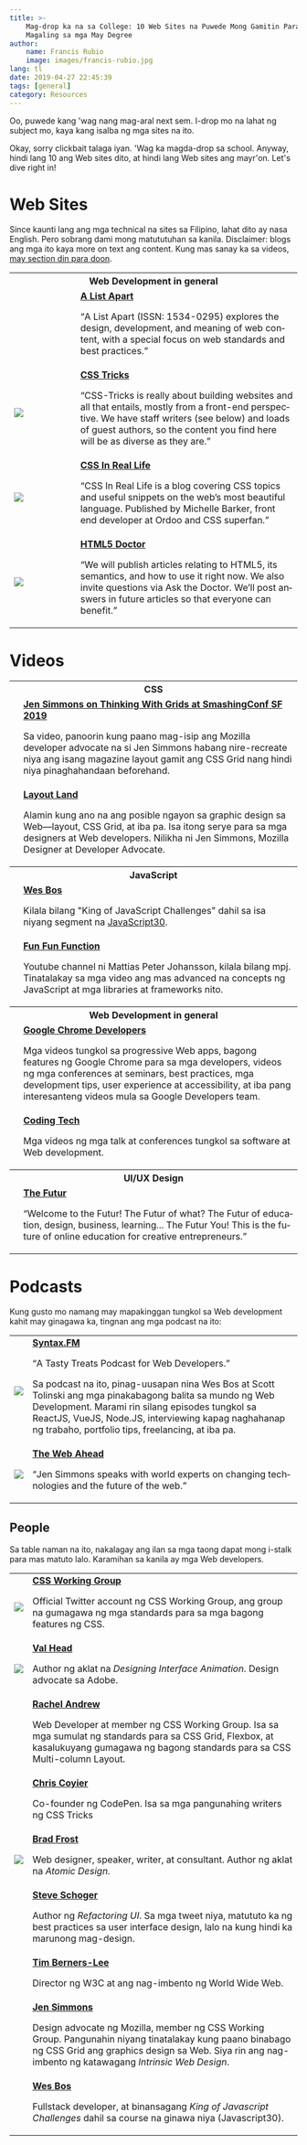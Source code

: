 ```yaml
---
title: >-
    Mag-drop ka na sa College: 10 Web Sites na Puwede Mong Gamitin Para Maging Mas
    Magaling sa mga May Degree
author:
    name: Francis Rubio
    image: images/francis-rubio.jpg
lang: tl
date: 2019-04-27 22:45:39
tags: [general]
category: Resources
---
```


Oo, puwede kang 'wag nang mag-aral next sem. I-drop mo na lahat ng subject mo, kaya kang isalba ng mga sites na ito.

<!--more-->

Okay, sorry clickbait talaga iyan. 'Wag ka magda-drop sa school. Anyway, hindi lang 10 ang Web sites dito, at hindi lang Web sites ang mayr'on. Let's dive right in!

# Web Sites

Since kaunti lang ang mga technical na sites sa Filipino, lahat dito ay nasa English. Pero sobrang dami mong matututuhan sa kanila. Disclaimer: blogs ang mga ito kaya more on text ang content. Kung mas sanay ka sa videos, [may section din para doon](#Videos).

<table class="table photo-table">
  <tbody>
    <tr>
      <th colspan="2">Web Development in general</th>
    </tr>
    <tr>
      <td>
        <img class="maxify" src="icon_navigation-laurel.svg" alt="" style="min-width: 100px;">
      </td>
      <td>
        <strong class="cell-heading">
          <a href="https://alistapart.com/" target="_blank">A List Apart</a>
        </strong>
        <p><q lang="en">A List Apart (ISSN: 1534-0295) explores the design, development, and meaning of web content, with a special focus on web standards and best practices.</q></p>
      </td>
    </tr>
    <tr>
      <td>
        <img class="maxify" src="css-tricks.png">
      </td>
      <td>
        <strong class="cell-heading">
          <a href="https://css-tricks.com/" target="_blank">CSS Tricks</a>
        </strong>
        <p><q lang="en">CSS-Tricks is really about building websites and all that entails, mostly from a front-end perspective. We have staff writers (see below) and loads of guest authors, so the content you find here will be as diverse as they are.</q></p>
      </td>
    </tr>
    <tr>
      <td>
        <img class="maxify" src="css-irl.png">
      </td>
      <td>
        <strong class="cell-heading">
          <a href="https://css-irl.info/" target="_blank">CSS In Real Life</a>
        </strong>
        <p><q lang="en">CSS In Real Life is a blog covering CSS topics and useful snippets on the web’s most beautiful language. Published by Michelle Barker, front end developer at Ordoo and CSS superfan.</q></p>
      </td>
    </tr>
    <tr>
      <td>
        <img class="maxify" src="html5-doctor.png">
      </td>
      <td>
        <strong class="cell-heading">
          <a href="https://html5doctor.com/" target="_blank">HTML5 Doctor</a>
        </strong>
        <p><q lang="en">We will publish articles relating to HTML5, its semantics, and how to use it right now. We also invite questions via Ask the Doctor. We’ll post answers in future articles so that everyone can benefit.</q></p>
      </td>
    </tr>
  </tbody>
</table>

# Videos

<table class="table photo-table">
  <tbody>
    <tr>
      <th colspan="2">CSS</th>
    </tr>
    <tr>
      <td>
        <img class="maxify" src="Jen Simmons on Thinking With Grids at SmashingConf SF 2019-331578108.jpg" alt="">
      </td>
      <td>
        <strong class="cell-heading">
          <a href="https://vimeo.com/331578108" target="_blank">Jen Simmons on Thinking With Grids at SmashingConf SF 2019</a>
        </strong>
        <p>Sa video, panoorin kung paano mag-isip ang Mozilla developer advocate na si Jen Simmons habang nire-recreate niya ang isang magazine layout gamit ang CSS Grid nang hindi niya pinaghahandaan beforehand.</p>
      </td>
    </tr>
    <tr>
      <td>
        <img class="maxify" src="layout-land.jpg" alt="">
      </td>
      <td>
        <strong class="cell-heading">
          <a href="https://www.youtube.com/channel/UC7TizprGknbDalbHplROtag/" target="_blank">Layout Land</a>
        </strong>
        <p>Alamin kung ano na ang posible ngayon sa graphic design sa Web&mdash;layout, CSS Grid, at iba pa. Isa itong serye para sa mga designers at Web developers. Nilikha ni Jen Simmons, Mozilla Designer at Developer Advocate.</p>
      </td>
    </tr>
    <tr>
      <th colspan="2">JavaScript</th>
    </tr>
    <tr>
      <td>
        <img class="maxify" src="wes-bos.jpg" alt="">
      </td>
      <td>
        <strong class="cell-heading">
          <a href="https://www.youtube.com/channel/UC7TizprGknbDalbHplROtag" target="_blank">Wes Bos</a>
        </strong>
        <p>Kilala bilang "King of JavaScript Challenges" dahil sa isa niyang segment na <a href="https://www.youtube.com/watch?v=VuN8qwZoego&list=PLu8EoSxDXHP6CGK4YVJhL_VWetA865GOH">JavaScript30</a>.</p>
      </td>
    </tr>
    <tr>
      <td>
        <img class="maxify" src="fff.jpg" alt="">
      </td>
      <td>
        <strong class="cell-heading">
          <a href="https://www.youtube.com/channel/UCO1cgjhGzsSYb1rsB4bFe4Q" target="_blank">Fun Fun Function</a>
        </strong>
        <p>Youtube channel ni Mattias Peter Johansson, kilala bilang mpj. Tinatalakay sa mga video ang mas advanced na concepts ng JavaScript at mga libraries at frameworks nito.</p>
      </td>
    </tr>
    <tr>
      <th colspan="2">Web Development in general</th>
    </tr>
    <tr>
      <td>
        <img class="maxify" src="gdc.jpg" alt="">
      </td>
      <td>
        <strong class="cell-heading">
          <a href="https://www.youtube.com/channel/UCnUYZLuoy1rq1aVMwx4aTzw" target="_blank">Google Chrome Developers</a>
        </strong>
        <p>Mga videos tungkol sa progressive Web apps, bagong features ng Google Chrome para sa mga developers, videos ng mga conferences at seminars, best practices, mga development tips, user experience at accessibility, at iba pang interesanteng videos mula sa Google Developers team.</p>
      </td>
    </tr>
    <tr>
      <td>
        <img class="maxify" src="coding-tech.jpg" alt="">
      </td>
      <td>
        <strong class="cell-heading">
          <a href="https://www.youtube.com/channel/UCtxCXg-UvSnTKPOzLH4wJaQ" target="_blank">Coding Tech</a>
        </strong>
        <p>Mga videos ng mga talk at conferences tungkol sa software at Web development.</p>
      </td>
    </tr>
    <tr>
      <th colspan="2">UI/UX Design</th>
    </tr>
    <tr>
      <td>
        <img class="maxify" src="futur.jpg" alt="">
      </td>
      <td>
        <strong class="cell-heading">
          <a href="https://www.youtube.com/user/TheSkoolRocks" target="_blank">The Futur</a>
        </strong>
        <p><q lang="en">Welcome to the Futur! The Futur of what? The Futur of education, design, business, learning... The Futur You! This is the future of online education for creative entrepreneurs.</q></p>
      </td>
    </tr>
  </tbody>
</table>

# Podcasts

Kung gusto mo namang may mapakinggan tungkol sa Web development kahit may ginagawa ka, tingnan ang mga podcast na ito:

<table class="table photo-table">
  <tbody>
    <tr>
      <td>
        <img src="syntax.png" style="background: transparent" class="maxify">
      </td>
      <td>
        <strong class="cell-heading">
          <a href="https://syntax.fm" target="_blank">Syntax.FM</a>
        </strong>
        <p><q lang="en">A Tasty Treats Podcast for Web Developers.</q></p>
        <p>Sa podcast na ito, pinag-uusapan nina Wes Bos at Scott Tolinski ang mga pinakabagong balita sa mundo ng Web Development. Marami rin silang episodes tungkol sa ReactJS, VueJS, Node.JS, interviewing kapag naghahanap ng trabaho, portfolio tips, freelancing, at iba pa.</p>
      </td>
    </tr>
    <tr>
      <td>
        <img src="thewebahead.png" class="maxify">
      </td>
      <td>
        <strong class="cell-heading">
          <a href="https://thewebahead.net/" target="_blank">The Web Ahead</a>
        </strong>
        <p><q lang="en">Jen Simmons speaks with world experts on changing technologies and the future of the web.</q></p>
      </td>
    </tr>
  </tbody>
</table>

## People

Sa table naman na ito, nakalagay ang ilan sa mga taong dapat mong i-stalk para mas matuto lalo. Karamihan sa kanila ay mga Web developers.

<table class="table photo-table">
  <tbody>
    <tr>
      <td>
        <img src="csswg.png" class="maxify">
      </td>
      <td>
        <strong class="cell-heading">
          <a href="https://twitter.com/csswg" target="_blank">CSS Working Group</a>  
        </strong>
        <p>
          Official Twitter account ng CSS Working Group, ang group na gumagawa ng mga standards para sa mga bagong features ng CSS.
        </p>
      </td>
    </tr>
    <tr>
      <td><img src="vlh.jpg" class="maxify"></td>
      <td>
        <strong class="cell-heading">
          <a href="twitter.com/vlh" target="_blank">Val Head</a>
        </strong>
        <p>
          Author ng aklat na <cite>Designing Interface Animation</cite>. Design advocate sa Adobe.
        </p>
      </td>
    </tr>
    <tr>
      <td><img src="rachelandrew.jpg" alt="" class="maxify"></td>
      <td>
        <strong class="cell-heading"><a href="https://twitter.com/rachelandrew" target="_blank">Rachel Andrew</a></strong>
        <p>Web Developer at member ng CSS Working Group. Isa sa mga sumulat ng standards para sa CSS Grid, Flexbox, at kasalukuyang gumagawa ng bagong standards para sa CSS Multi-column Layout.</p>
      </td>
    </tr>
    <tr>
      <td><img src="chriscoyier.jpg" alt="" class="maxify"></td>
      <td>
        <strong class="cell-heading"><a href="https://twitter.com/chriscoyier" target="_blank">Chris Coyier</a></strong>
        <p>Co-founder ng CodePen. Isa sa mga pangunahing writers ng CSS Tricks</p>
      </td>
    </tr>
    <tr>
      <td><img src="bradfrost.jpg" class="maxify"></td>
      <td>
        <strong class="cell-heading"><a href="https://twitter.com/brad_frost" target="_blank">Brad Frost</a></strong>
        <p>Web designer, speaker, writer, at consultant. Author ng aklat na <cite>Atomic Design</cite>.</p>
      </td>
    </tr>
    <tr>
      <td><img src="steveschoger.jpg" alt="" class="maxify"></td>
      <td>
        <strong class="cell-heading">
          <a href="https://twitter.com/steveschoger" target="_blank">Steve Schoger</a>
        </strong>
        <p>Author ng <cite>Refactoring UI</cite>. Sa mga tweet niya, matututo ka ng best practices sa user interface design, lalo na kung hindi ka marunong mag-design.</p>
      </td>
    </tr>
    <tr>
      <td><img src="timbernerslee.jpg" alt="" class="maxify"></td>
      <td>
        <strong class="cell-heading"><a href="https://twitter.com/timberners_lee" target="_blank">Tim Berners-Lee</a></strong>
        <p>Director ng W3C at ang nag-imbento ng World Wide Web.</p>
      </td>
    </tr>
    <tr>
      <td><img src="jensimmons.jpg" alt="" class="maxify"></td>
      <td>
        <strong class="cell-heading"><a href="https://twitter.com/jensimmons" target="_blank">Jen Simmons</a></strong>
        <p>Design advocate ng Mozilla, member ng CSS Working Group. Pangunahin niyang tinatalakay kung paano binabago ng CSS Grid ang graphics design sa Web. Siya rin ang nag-imbento ng katawagang <i>Intrinsic Web Design</i>.</p>
      </td>
    </tr>
    <tr>
      <td><img src="wesbos.jpg" alt="" class="maxify"></td>
      <td>
        <strong class="cell-heading"><a href="https://twitter.com/wesbos" target="_blank">Wes Bos</a></strong>
        <p>Fullstack developer, at binansagang <i>King of Javascript Challenges</i> dahil sa course na ginawa niya (Javascript30).</p>
      </td>
    </tr>
  </tbody>
</table>
